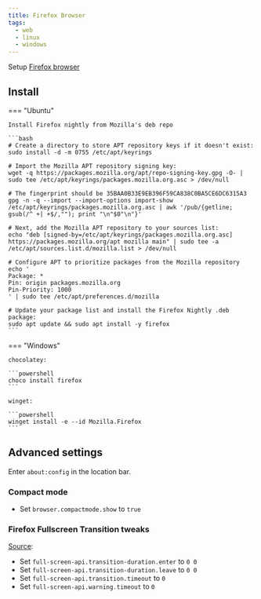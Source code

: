 ```yaml
---
title: Firefox Browser
tags:
  - web
  - linux
  - windows
---
```


Setup [Firefox browser](https://www.mozilla.org/firefox)

## Install

=== "Ubuntu"

    Install Firefox nightly from Mozilla's deb repo

    ```bash
    # Create a directory to store APT repository keys if it doesn't exist:
    sudo install -d -m 0755 /etc/apt/keyrings

    # Import the Mozilla APT repository signing key:
    wget -q https://packages.mozilla.org/apt/repo-signing-key.gpg -O- | sudo tee /etc/apt/keyrings/packages.mozilla.org.asc > /dev/null

    # The fingerprint should be 35BAA0B33E9EB396F59CA838C0BA5CE6DC6315A3
    gpg -n -q --import --import-options import-show /etc/apt/keyrings/packages.mozilla.org.asc | awk '/pub/{getline; gsub(/^ +| +$/,""); print "\n"$0"\n"}'

    # Next, add the Mozilla APT repository to your sources list:
    echo "deb [signed-by=/etc/apt/keyrings/packages.mozilla.org.asc] https://packages.mozilla.org/apt mozilla main" | sudo tee -a /etc/apt/sources.list.d/mozilla.list > /dev/null

    # Configure APT to prioritize packages from the Mozilla repository
    echo '
    Package: *
    Pin: origin packages.mozilla.org
    Pin-Priority: 1000
    ' | sudo tee /etc/apt/preferences.d/mozilla

    # Update your package list and install the Firefox Nightly .deb package:
    sudo apt update && sudo apt install -y firefox
    ```

=== "Windows"

    chocolatey:

    ```powershell
    choco install firefox
    ```

    winget:

    ```powershell
    winget install -e --id Mozilla.Firefox
    ```

## Advanced settings

Enter `about:config` in the location bar.

### Compact mode

+ Set `browser.compactmode.show` to `true`

### Firefox Fullscreen Transition tweaks

[Source](https://luis.adame.dev/blog/firefox-fullscreen-transition-timeout):

+ Set `full-screen-api.transition-duration.enter` to `0 0`
+ Set `full-screen-api.transition-duration.leave` to `0 0`
+ Set `full-screen-api.transition.timeout` to `0`
+ Set `full-screen-api.warning.timeout` to `0`

